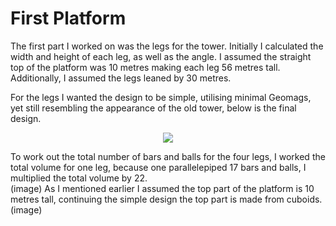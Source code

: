 # First Platform

The first part I worked on was the legs for the tower. Initially I calculated the width and height of each leg, as well as the angle. I assumed the straight top of the platform was 10 metres making each leg 56 metres tall. Additionally, I assumed the legs leaned by 30 metres.  

For the legs I wanted the design to be simple, utilising minimal Geomags, yet still resembling the appearance of the old tower, below is the final design.  

<p align="center">
  <img src="IGN-Code-Foo-2018/Challenge 2 Geomags/More Detail/Images/FirstPlatform.png"/>
</p>

To work out the total number of bars and balls for the four legs, I worked the total volume for one leg, because one parallelepiped 17 bars and balls, I multiplied the total volume by 22.  
(image)
As I mentioned earlier I assumed the top part of the platform is 10 metres tall, continuing the simple design the top part is made from cuboids.
(image)























